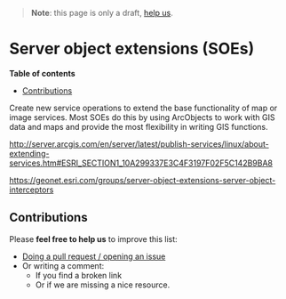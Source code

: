 > **Note**: this page is only a draft, [help us](#contributions).

# Server object extensions (SOEs)
<!-- START doctoc generated TOC please keep comment here to allow auto update -->
<!-- DON'T EDIT THIS SECTION, INSTEAD RE-RUN doctoc TO UPDATE -->
**Table of contents**

- [Contributions](#contributions)

<!-- END doctoc generated TOC please keep comment here to allow auto update -->

Create new service operations to extend the base functionality of map or image services. Most SOEs do this by using ArcObjects to work with GIS data and maps and provide the most flexibility in writing GIS functions.

http://server.arcgis.com/en/server/latest/publish-services/linux/about-extending-services.htm#ESRI_SECTION1_10A299337E3C4F3197F02F5C142B9BA8

https://geonet.esri.com/groups/server-object-extensions-server-object-interceptors

## Contributions
Please **feel free to help us** to improve this list:

* [Doing a pull request / opening an issue](https://github.com/hhkaos/awesome-arcgis#contributions)
* Or writing a comment:
  * If you find a broken link
  * Or if we are missing a nice resource.
